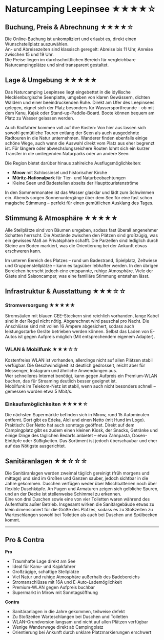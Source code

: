 # Naturcamping Leepinsee ★★★★☆

## Buchung, Preis & Abrechnung ★★★★☆
Die Online-Buchung ist unkompliziert und erlaubt es, direkt einen Wunschstellplatz auszuwählen.  
An- und Abreisezeiten sind klassisch geregelt: Abreise bis 11 Uhr, Anreise zwischen 15 und 19 Uhr.  
Die Preise liegen im durchschnittlichen Bereich für vergleichbare Naturcampingplätze und sind transparent gestaltet.

## Lage & Umgebung ★★★★★
Das Naturcamping Leepinsee liegt eingebettet in die idyllische Mecklenburgische Seenplatte, umgeben von klaren Gewässern, dichten Wäldern und einer beeindruckenden Ruhe. Direkt am Ufer des Leepinsees gelegen, eignet sich der Platz besonders für Wassersportfreunde – ob mit dem Kanu, Kajak oder Stand-up-Paddle-Board. Boote können bequem am Platz zu Wasser gelassen werden.  

Auch Radfahrer kommen voll auf ihre Kosten: Von hier aus lassen sich sowohl gemütliche Touren entlang der Seen als auch ausgedehnte Radtouren in die Natur unternehmen. Wanderer finden ebenfalls einige schöne Wege, auch wenn die Auswahl direkt vom Platz aus eher begrenzt ist. Für längere oder abwechslungsreichere Routen lohnt sich ein kurzer Transfer in die umliegenden Naturparks oder an andere Seen.  

Die Region bietet darüber hinaus zahlreiche Ausflugsmöglichkeiten:  
- **Mirow** mit Schlossinsel und historischer Kirche  
- **Müritz-Nationalpark** für Tier- und Naturbeobachtungen  
- Kleine Seen und Badestellen abseits der Haupttouristenströme  

In den Sommermonaten ist das Wasser glasklar und lädt zum Schwimmen ein. Abends sorgen Sonnenuntergänge über dem See für eine fast schon magische Stimmung – perfekt für einen gemütlichen Ausklang des Tages.

## Stimmung & Atmosphäre ★★★★★
Alle Stellplätze sind von Bäumen umgeben, sodass fast überall angenehmer Schatten herrscht. Die Abstände zwischen den Plätzen sind großzügig, was ein gewisses Maß an Privatsphäre schafft. Die Parzellen sind lediglich durch Steine am Boden markiert, was die Orientierung bei der Ankunft etwas erschweren kann.  

Im unteren Bereich des Platzes – rund um Badestrand, Spielplatz, Zeltwiese und Gruppenstellplätze – kann es tagsüber lebhafter werden. In den übrigen Bereichen herrscht jedoch eine entspannte, ruhige Atmosphäre. Viele der Gäste sind Saisoncamper, was eine familiäre Stimmung entstehen lässt.

## Infrastruktur & Ausstattung ★★★☆☆

### Stromversorgung ★★★★★
Stromsäulen mit blauen CEE-Steckern sind reichlich vorhanden, lange Kabel sind in der Regel nicht nötig. Abgerechnet wird pauschal pro Nacht. Die Anschlüsse sind mit vollen 16 Ampere abgesichert, sodass auch leistungsstarke Geräte betrieben werden können. Selbst das Laden von E-Autos ist gegen Aufpreis möglich (Mit entsprechendem eigenem Adapter).

### WLAN & Mobilfunk ★★★☆☆
Kostenfreies WLAN ist vorhanden, allerdings nicht auf allen Plätzen stabil verfügbar. Die Geschwindigkeit ist deutlich gedrosselt, reicht aber für Messenger, Instagram und ähnliche Anwendungen aus.  
Wer schnelleres Internet benötigt, kann gegen Aufpreis ein Premium-WLAN buchen, das für Streaming deutlich besser geeignet ist.  
Mobilfunk im Telekom-Netz ist stabil, wenn auch nicht besonders schnell – gemessen wurden etwa 5 Mbit/s.

### Einkaufsmöglichkeiten ★★★★☆
Die nächsten Supermärkte befinden sich in Mirow, rund 15 Autominuten entfernt. Dort gibt es Edeka, Aldi und einen Netto (mit Hund im Logo). Praktisch: Der Netto hat auch sonntags geöffnet.
Direkt auf dem Campingplatz gibt es zudem einen kleinen Kiosk, der Snacks, Getränke und einige Dinge des täglichen Bedarfs anbietet – etwa Zahnpasta, Dosen-Eintöpfe oder Süßigkeiten. Das Sortiment ist jedoch überschaubar und eher auf das Nötigste ausgerichtet.

## Sanitäranlagen ★★☆☆☆
Die Sanitäranlagen werden zweimal täglich gereinigt (früh morgens und mittags) und sind im Großen und Ganzen sauber, jedoch sichtbar in die Jahre gekommen. Duschen verfügen weder über Mischbatterien noch über flexible Duschköpfe. An Fugen und Armaturen zeigen sich gelbliche Spuren, und an der Decke ist stellenweise Schimmel zu erkennen.  
Eine von drei Duschen sowie eine von vier Toiletten waren während des Aufenthalts außer Betrieb. Insgesamt wirken die Sanitärgebäude etwas zu klein dimensioniert für die Größe des Platzes, sodass es zu Stoßzeiten zu Warteschlangen sowohl bei Toiletten als auch bei Duschen und Spülbecken kommt.

---

## Pro & Contra

**Pro**  
- Traumhafte Lage direkt am See  
- Ideal für Kanu- und Kajakfahrer  
- Großzügige, schattige Stellplätze  
- Viel Natur und ruhige Atmosphäre außerhalb des Badebereichs  
- Stromanschlüsse mit 16A und E-Auto-Lademöglichkeit  
- Premium-WLAN gegen Aufpreis buchbar  
- Supermarkt in Mirow mit Sonntagsöffnung  

**Contra**  
- Sanitäranlagen in die Jahre gekommen, teilweise defekt  
- Zu Stoßzeiten Warteschlangen bei Duschen und Toiletten  
- WLAN-Grundversion langsam und nicht auf allen Plätzen verfügbar  
- Wenige Wanderwege direkt ab Campingplatz  
- Orientierung bei Ankunft durch unklare Platzmarkierungen erschwert

